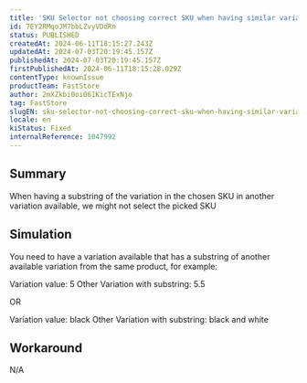 ```yaml
---
title: 'SKU Selector not choosing correct SKU when having similar variations with substrings'
id: 7EY2RMqoJM7bbLZvyVDdRn
status: PUBLISHED
createdAt: 2024-06-11T18:15:27.243Z
updatedAt: 2024-07-03T20:19:45.157Z
publishedAt: 2024-07-03T20:19:45.157Z
firstPublishedAt: 2024-06-11T18:15:28.029Z
contentType: knownIssue
productTeam: FastStore
author: 2mXZkbi0oi061KicTExNjo
tag: FastStore
slugEN: sku-selector-not-choosing-correct-sku-when-having-similar-variations-with-substrings
locale: en
kiStatus: Fixed
internalReference: 1047992
---
```


## Summary


When having a substring of the variation in the chosen SKU in another variation available, we might not select the picked SKU


##

## Simulation



You need to have a variation available that has a substring of another available variation from the same product, for example:

Variation value: 5
Other Variation with substring: 5.5

OR

Variation value: black
Other Variation with substring: black and white


##

## Workaround


N/A





